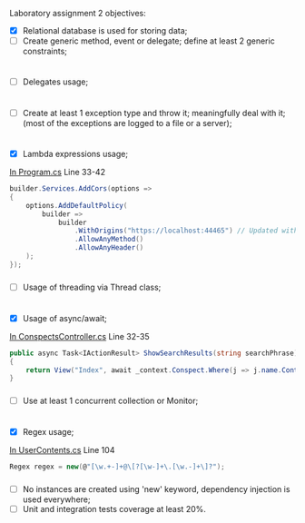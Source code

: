 Laboratory assignment 2 objectives:
- [x] Relational database is used for storing data;
- [ ] Create generic method, event or delegate; define at least 2 generic constraints;

```csharp

```

###

- [ ] Delegates usage;

```csharp

```

###

- [ ] Create at least 1 exception type and throw it; meaningfully deal with it; (most of the exceptions are logged to a file or a server);

```csharp

```

###

- [x] Lambda expressions usage;

[In Program.cs](Program.cs#L33) Line 33-42
```csharp
builder.Services.AddCors(options =>
{
    options.AddDefaultPolicy(
        builder =>
            builder
                .WithOrigins("https://localhost:44465") // Updated with your React app's URL
                .AllowAnyMethod()
                .AllowAnyHeader()
    );
});
```

###

- [ ] Usage of threading via Thread class;

```csharp

```

###

- [x] Usage of async/await;

[In ConspectsController.cs](Controllers/ConspectsController.cs#L32) Line 32-35
```csharp
public async Task<IActionResult> ShowSearchResults(string searchPhrase)
{
    return View("Index", await _context.Conspect.Where(j => j.name.Contains(searchPhrase)).ToListAsync());
}
```

###

- [ ] Use at least 1 concurrent collection or Monitor;

```csharp

```

###

- [x] Regex usage;

[In UserContents.cs](Contents/UserContents.cs#L104) Line 104
```csharp
Regex regex = new(@"[\w.+-]+@\[?[\w-]+\.[\w.-]+\]?");
```

###

- [ ] No instances are created using 'new' keyword, dependency injection is used everywhere;
- [ ] Unit and integration tests coverage at least 20%.